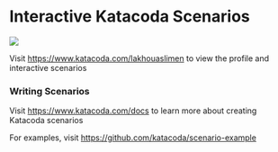 # Interactive Katacoda Scenarios

[![](http://shields.katacoda.com/katacoda/lakhouaslimen/count.svg)](https://www.katacoda.com/lakhouaslimen "Get your profile on Katacoda.com")

Visit https://www.katacoda.com/lakhouaslimen to view the profile and interactive scenarios

### Writing Scenarios
Visit https://www.katacoda.com/docs to learn more about creating Katacoda scenarios

For examples, visit https://github.com/katacoda/scenario-example
